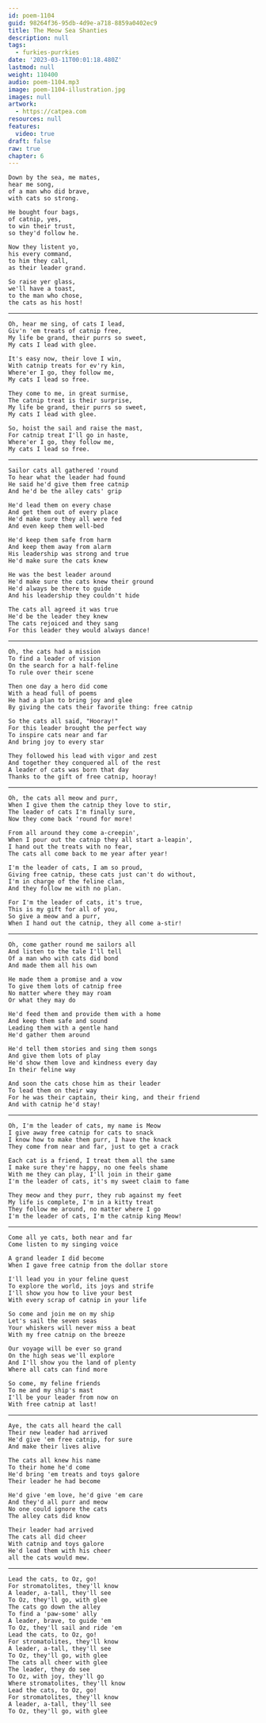 ```yaml
---
id: poem-1104
guid: 98264f36-95db-4d9e-a718-8859a0402ec9
title: The Meow Sea Shanties
description: null
tags:
  - furkies-purrkies
date: '2023-03-11T00:01:18.480Z'
lastmod: null
weight: 110400
audio: poem-1104.mp3
image: poem-1104-illustration.jpg
images: null
artwork:
  - https://catpea.com
resources: null
features:
  video: true
draft: false
raw: true
chapter: 6
---
```


    Down by the sea, me mates,
    hear me song,
    of a man who did brave,
    with cats so strong.

    He bought four bags,
    of catnip, yes,
    to win their trust,
    so they'd follow he.

    Now they listent yo,
    his every command,
    to him they call,
    as their leader grand.

    So raise yer glass,
    we'll have a toast,
    to the man who chose,
    the cats as his host!

---

    Oh, hear me sing, of cats I lead,
    Giv'n 'em treats of catnip free,
    My life be grand, their purrs so sweet,
    My cats I lead with glee.

    It's easy now, their love I win,
    With catnip treats for ev'ry kin,
    Where'er I go, they follow me,
    My cats I lead so free.

    They come to me, in great surmise,
    The catnip treat is their surprise,
    My life be grand, their purrs so sweet,
    My cats I lead with glee.

    So, hoist the sail and raise the mast,
    For catnip treat I'll go in haste,
    Where'er I go, they follow me,
    My cats I lead so free.

---

    Sailor cats all gathered 'round
    To hear what the leader had found
    He said he'd give them free catnip
    And he'd be the alley cats' grip

    He'd lead them on every chase
    And get them out of every place
    He'd make sure they all were fed
    And even keep them well-bed

    He'd keep them safe from harm
    And keep them away from alarm
    His leadership was strong and true
    He'd make sure the cats knew

    He was the best leader around
    He'd make sure the cats knew their ground
    He'd always be there to guide
    And his leadership they couldn't hide

    The cats all agreed it was true
    He'd be the leader they knew
    The cats rejoiced and they sang
    For this leader they would always dance!

---

    Oh, the cats had a mission
    To find a leader of vision
    On the search for a half-feline
    To rule over their scene

    Then one day a hero did come
    With a head full of poems
    He had a plan to bring joy and glee
    By giving the cats their favorite thing: free catnip

    So the cats all said, "Hooray!"
    For this leader brought the perfect way
    To inspire cats near and far
    And bring joy to every star

    They followed his lead with vigor and zest
    And together they conquered all of the rest
    A leader of cats was born that day
    Thanks to the gift of free catnip, hooray!

---

    Oh, the cats all meow and purr,
    When I give them the catnip they love to stir,
    The leader of cats I'm finally sure,
    Now they come back 'round for more!

    From all around they come a-creepin',
    When I pour out the catnip they all start a-leapin',
    I hand out the treats with no fear,
    The cats all come back to me year after year!

    I'm the leader of cats, I am so proud,
    Giving free catnip, these cats just can't do without,
    I'm in charge of the feline clan,
    And they follow me with no plan.

    For I'm the leader of cats, it's true,
    This is my gift for all of you,
    So give a meow and a purr,
    When I hand out the catnip, they all come a-stir!

---

    Oh, come gather round me sailors all
    And listen to the tale I'll tell
    Of a man who with cats did bond
    And made them all his own

    He made them a promise and a vow
    To give them lots of catnip free
    No matter where they may roam
    Or what they may do

    He'd feed them and provide them with a home
    And keep them safe and sound
    Leading them with a gentle hand
    He'd gather them around

    He'd tell them stories and sing them songs
    And give them lots of play
    He'd show them love and kindness every day
    In their feline way

    And soon the cats chose him as their leader
    To lead them on their way
    For he was their captain, their king, and their friend
    And with catnip he'd stay!

---

    Oh, I'm the leader of cats, my name is Meow
    I give away free catnip for cats to snack
    I know how to make them purr, I have the knack
    They come from near and far, just to get a crack

    Each cat is a friend, I treat them all the same
    I make sure they're happy, no one feels shame
    With me they can play, I'll join in their game
    I'm the leader of cats, it's my sweet claim to fame

    They meow and they purr, they rub against my feet
    My life is complete, I'm in a kitty treat
    They follow me around, no matter where I go
    I'm the leader of cats, I'm the catnip king Meow!

---

    Come all ye cats, both near and far
    Come listen to my singing voice

    A grand leader I did become
    When I gave free catnip from the dollar store

    I'll lead you in your feline quest
    To explore the world, its joys and strife
    I'll show you how to live your best
    With every scrap of catnip in your life

    So come and join me on my ship
    Let's sail the seven seas
    Your whiskers will never miss a beat
    With my free catnip on the breeze

    Our voyage will be ever so grand
    On the high seas we'll explore
    And I'll show you the land of plenty
    Where all cats can find more

    So come, my feline friends
    To me and my ship's mast
    I'll be your leader from now on
    With free catnip at last!

---

    Aye, the cats all heard the call
    Their new leader had arrived
    He'd give 'em free catnip, for sure
    And make their lives alive

    The cats all knew his name
    To their home he'd come
    He'd bring 'em treats and toys galore
    Their leader he had become

    He'd give 'em love, he'd give 'em care
    And they'd all purr and meow
    No one could ignore the cats
    The alley cats did know

    Their leader had arrived
    The cats all did cheer
    With catnip and toys galore
    He'd lead them with his cheer
    all the cats would mew.

---

    Lead the cats, to Oz, go!
    For stromatolites, they'll know
    A leader, a-tall, they'll see
    To Oz, they'll go, with glee
    The cats go down the alley
    To find a 'paw-some' ally
    A leader, brave, to guide 'em
    To Oz, they'll sail and ride 'em
    Lead the cats, to Oz, go!
    For stromatolites, they'll know
    A leader, a-tall, they'll see
    To Oz, they'll go, with glee
    The cats all cheer with glee
    The leader, they do see
    To Oz, with joy, they'll go
    Where stromatolites, they'll know
    Lead the cats, to Oz, go!
    For stromatolites, they'll know
    A leader, a-tall, they'll see
    To Oz, they'll go, with glee
